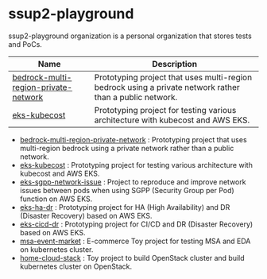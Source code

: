 # ssup2-playground

ssup2-playground organization is a personal organization that stores tests and PoCs.

|Name|Description|
|---|---|
|[bedrock-multi-region-private-network](https://github.com/ssup2-playground/bedrock-multi-region-private-network_project)|Prototyping project that uses multi-region bedrock using a private network rather than a public network.|
|[eks-kubecost](https://github.com/ssup2-playground/eks-kubecost_project)|Prototyping project for testing various architecture with kubecost and AWS EKS.|

* [bedrock-multi-region-private-network](https://github.com/ssup2-playground/bedrock-multi-region-private-network_project) : Prototyping project that uses multi-region bedrock using a private network rather than a public network.
* [eks-kubecost](https://github.com/ssup2-playground/eks-kubecost_project) : Prototyping project for testing various architecture with kubecost and AWS EKS.
* [eks-sgpp-network-issue](https://github.com/ssup2-playground/eks-sgpp-network-issue_project) : Project to reproduce and improve network issues between pods when using SGPP (Security Group per Pod) function on AWS EKS.
* [eks-ha-dr](https://github.com/ssup2-playground/eks-ha-dr_project) : Prototyping project for HA (High Availability) and DR (Disaster Recovery) based on AWS EKS.
* [eks-cicd-dr](https://github.com/ssup2-playground/eks-cicd-dr_project) : Prototyping project for CI/CD and DR (Disaster Recovery) based on AWS EKS.
* [msa-event-market](https://github.com/ssup2-playground/msa-event-market_project) : E-commerce Toy project for testing MSA and EDA on kubernetes cluster.
* [home-cloud-stack](https://github.com/ssup2-playground/home-cloud-stack_project) : Toy project to build OpenStack cluster and build kubernetes cluster on OpenStack.
